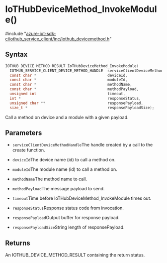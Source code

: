 # IoTHubDeviceMethod_InvokeModule()

\#include "[azure-iot-sdk-c/iothub_service_client/inc/iothub_devicemethod.h](../iot-c-ref-iothub-devicemethod-h.md)"  

## Syntax

```C
IOTHUB_DEVICE_METHOD_RESULT IoTHubDeviceMethod_InvokeModule(
  IOTHUB_SERVICE_CLIENT_DEVICE_METHOD_HANDLE  serviceClientDeviceMethodHandle,
  const char *                                deviceId,
  const char *                                moduleId,
  const char *                                methodName,
  const char *                                methodPayload,
  unsigned int                                timeout,
  int *                                       responseStatus,
  unsigned char **                            responsePayload,
  size_t *                                    responsePayloadSize);
```

Call a method on device and a module with a given payload.

## Parameters
* `serviceClientDeviceMethodHandle`The handle created by a call to the create function. 

* `deviceId`The device name (id) to call a method on. 

* `moduleId`The module name (id) to call a method on. 

* `methodName`The method name to call. 

* `methodPayload`The message payload to send. 

* `timeout`Time before IoTHubDeviceMethod_InvokeModule times out. 

* `responseStatus`Response status code from invocation. 

* `responsePayload`Output buffer for response payload. 

* `responsePayloadSize`String length of responsePayload.

## Returns
An IOTHUB_DEVICE_METHOD_RESULT containing the return status.

